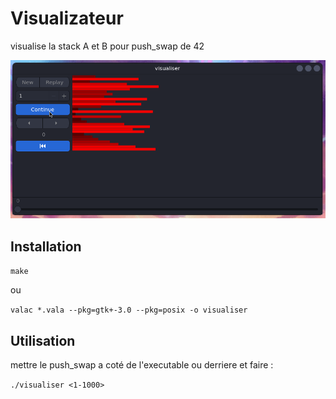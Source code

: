 # Visualizateur 

visualise la stack A et B pour push_swap de 42

<img src="push_viz.gif"/>

## Installation

```make```

ou

```valac *.vala --pkg=gtk+-3.0 --pkg=posix -o visualiser```

## Utilisation

mettre le push_swap a coté de l'executable ou derriere
et faire :

```./visualiser <1-1000>```
